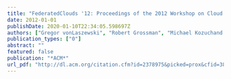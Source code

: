 ```yaml
---
title: "FederatedClouds '12: Proceedings of the 2012 Workshop on Cloud Services, Federation, and the 8th Open Cirrus Summit"
date: 2012-01-01
publishDate: 2020-01-10T22:34:05.598697Z
authors: ["Gregor vonLaszewski", "Robert Grossman", "Michael Kozuchand Rick McGeerand Dejan Milojicic"]
publication_types: ["0"]
abstract: ""
featured: false
publication: "*ACM*"
url_pdf: "http://dl.acm.org/citation.cfm?id=2378975&picked=prox&cfid=389635474&cftoken=32712991"
---
```


